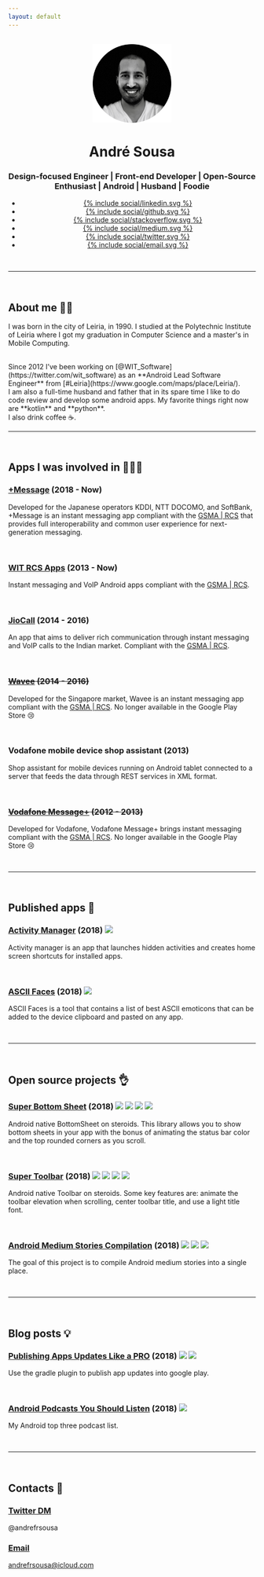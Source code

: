 ```yaml
---
layout: default
---
```


<br/>

<center>
	<img class="avatar" width="160" height="160" src="/images/me.png">
	<h1 class="title">André Sousa</h1>
	<h3 class="description">Design-focused Engineer | Front-end Developer | Open-Source Enthusiast | Android | Husband | Foodie</h3>
	<div class="sharebuttons">
        <ul>
           <li class="linkedin">
              <a href="https://www.linkedin.com/in/andrefrsousa/">
              {% include social/linkedin.svg %}
              </a>
           </li>
           <li class="github">
              <a href="https://github.com/andrefrsousa">
              {% include social/github.svg %}
              </a>
           </li>
           <li class="stackoverflow">
              <a href="https://stackoverflow.com/users/1574250/andré-sousa?tab=profile">
              {% include social/stackoverflow.svg %}
              </a>
           </li>
           <li class="medium">
              <a href="https://medium.com/andré-sousa">
              {% include social/medium.svg %}
              </a>
           </li>
           <li class="twitter">
              <a href="https://twitter.com/andrefrsousa">
              {% include social/twitter.svg %}
              </a>
           </li>
           <li class="email">
              <a href="mailto:andrefrsousa@icloud.com">
              {% include social/email.svg %}
              </a>
           </li>
        </ul>
     </div>
</center>

<br/>
<hr />
<br/>

## About me 👱‍♂️

I was born in the city of Leiria, in 1990. I studied at the Polytechnic Institute of Leiria where I got my graduation in Computer Science and a master's in Mobile Computing. 

<br/>
Since 2012 I’ve been working on [@WIT_Software](https://twitter.com/wit_software) as an **Android Lead Software Engineer** from [#Leiria](https://www.google.com/maps/place/Leiria/).

<br/>
I am also a full-time husband and father that in its spare time I like to do code review and develop some android apps. My favorite things right now are **kotlin** and **python**.

<br/>
I also drink coffee ☕️.

<br/>
<hr />
<br/>

## Apps I was involved in 👨🏻‍💻

### [+Message](https://play.google.com/store/apps/details?id=jp.softbank.mb.plusmessage) (2018 - Now)
Developed for the Japanese operators KDDI, NTT DOCOMO, and SoftBank, +Message is an instant messaging app compliant with the [GSMA | RCS](https://www.gsma.com/futurenetworks/rcs/) that provides full interoperability and common user experience for next-generation messaging.

<br/>

### [WIT RCS Apps](https://www.wit-software.com/products/rcs-suite/) (2013 - Now)
Instant messaging and VoIP Android apps compliant with the [GSMA | RCS](https://www.gsma.com/futurenetworks/rcs/).

<br/>

### [JioCall](https://play.google.com/store/apps/details?id=com.jio.join) (2014 - 2016) 
An app that aims to deliver rich communication through instant messaging and VoIP calls to the Indian market. Compliant with the [GSMA | RCS](https://www.gsma.com/futurenetworks/rcs/).

<br/>

### <del>[Wavee](https://play.google.com/store/apps/details?id=com.singtel.wavee.release) (2014 - 2016)</del>
Developed for the Singapore market, Wavee is an instant messaging app compliant with the [GSMA | RCS](https://www.gsma.com/futurenetworks/rcs/). No longer available in the Google Play Store 😢

<br/>

### Vodafone mobile device shop assistant (2013)
Shop assistant for mobile devices running on Android tablet connected to a server that feeds the data through REST services in XML format.

<br/>

### <del>[Vodafone Message+](https://play.google.com/store/apps/details?id=com.vodafone.messaging) (2012 - 2013)</del>
Developed for Vodafone, Vodafone Message+ brings instant messaging compliant with the [GSMA | RCS](https://www.gsma.com/futurenetworks/rcs/). No longer available in the Google Play Store 😢

<br/>
<hr />
<br/>

## Published apps 💪

### [Activity Manager](https://play.google.com/store/apps/details?id=com.andrefrsousa.tools.activitymanager) (2018) ![](https://img.shields.io/badge/release-v1.5-blue.svg)
Activity manager is an app that launches hidden activities and creates home screen shortcuts for installed apps.

<br/>

### [ASCII Faces](https://play.google.com/store/apps/details?id=com.andrefrsousa.tools.ascii) (2018) ![](https://img.shields.io/badge/release-v1.2-blue.svg)
ASCII Faces is a tool that contains a list of best ASCII emoticons that can be added to the device clipboard and pasted on any app.

<br/>
<hr />
<br/>

## Open source projects 👌

### [Super Bottom Sheet](https://github.com/andrefrsousa/SuperBottomSheet) (2018) ![](https://img.shields.io/github/stars/andrefrsousa/superbottomsheet.svg?style=social&label=Star) ![](https://img.shields.io/github/release/andrefrsousa/SuperBottomSheet.svg) ![](https://img.shields.io/badge/android-brightgreen.svg) ![](https://img.shields.io/badge/kotlin-orange.svg)
Android native BottomSheet on steroids. This library allows you to show bottom sheets in your app with the bonus of animating the status bar color and the top rounded corners as you scroll.

<br/>

### [Super Toolbar](https://github.com/andrefrsousa/SuperToolbar) (2018) ![](https://img.shields.io/github/stars/andrefrsousa/supertoolbar.svg?style=social&label=Star) ![](https://img.shields.io/github/release/andrefrsousa/SuperToolbar.svg) ![](https://img.shields.io/badge/android-brightgreen.svg) ![](https://img.shields.io/badge/kotlin-orange.svg)
Android native Toolbar on steroids. Some key features are: animate the toolbar elevation when scrolling, center toolbar title, and use a light title font.

<br/>

### [Android Medium Stories Compilation](https://github.com/andrefrsousa/AndroidMediumStoriesCompilation) (2018) ![](https://img.shields.io/github/stars/andrefrsousa/AndroidMediumStoriesCompilation.svg?style=social&label=Star) ![](https://img.shields.io/badge/tutorials-yellowgreen.svg) ![](https://img.shields.io/badge/development-red.svg)
The goal of this project is to compile Android medium stories into a single place.

<br/>
<hr />
<br/>

## Blog posts 💡

### [Publishing Apps Updates Like a PRO](https://medium.com/@andrefrsousa/publishing-apps-updates-like-a-pro-558f3f308eda) (2018) ![](https://img.shields.io/badge/android_studio-lightgrey.svg) ![](https://img.shields.io/badge/gradle-green.svg)
Use the gradle plugin to publish app updates into google play.

<br/>

### [Android Podcasts You Should Listen](https://medium.com/@andrefrsousa/android-podcasts-you-should-listen-e6e4101eeb5a) (2018) ![](https://img.shields.io/badge/android-brightgreen.svg)
My Android top three podcast list.

<br/>
<hr />
<br/>

## Contacts 👋

### [Twitter DM](https://twitter.com/messages/compose?recipient_id=1048843283613605888)
@andrefrsousa

### [Email](mailto:andrefrsousa@icloud.com)
andrefrsousa@icloud.com

<br/>
<br/>
